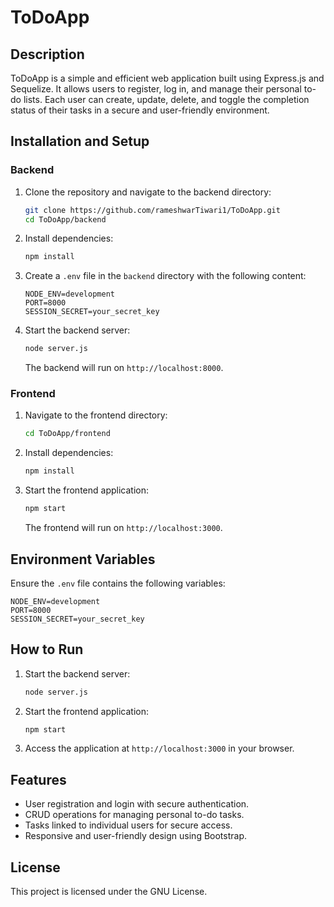 # ToDoApp

## Description

ToDoApp is a simple and efficient web application built using Express.js and Sequelize. It allows users to register, log in, and manage their personal to-do lists. Each user can create, update, delete, and toggle the completion status of their tasks in a secure and user-friendly environment.

## Installation and Setup

### Backend

1. Clone the repository and navigate to the backend directory:
   ```bash
   git clone https://github.com/rameshwarTiwari1/ToDoApp.git
   cd ToDoApp/backend
   ```
2. Install dependencies:
   ```bash
   npm install
   ```
3. Create a `.env` file in the `backend` directory with the following content:
   ```env
   NODE_ENV=development
   PORT=8000
   SESSION_SECRET=your_secret_key
   ```
4. Start the backend server:
   ```bash
   node server.js
   ```
   The backend will run on `http://localhost:8000`.

### Frontend

1. Navigate to the frontend directory:
   ```bash
   cd ToDoApp/frontend
   ```
2. Install dependencies:
   ```bash
   npm install
   ```
3. Start the frontend application:
   ```bash
   npm start
   ```
   The frontend will run on `http://localhost:3000`.

## Environment Variables

Ensure the `.env` file contains the following variables:

```env
NODE_ENV=development
PORT=8000
SESSION_SECRET=your_secret_key
```

## How to Run

1. Start the backend server:
   ```bash
   node server.js
   ```
2. Start the frontend application:
   ```bash
   npm start
   ```
3. Access the application at `http://localhost:3000` in your browser.

## Features

- User registration and login with secure authentication.
- CRUD operations for managing personal to-do tasks.
- Tasks linked to individual users for secure access.
- Responsive and user-friendly design using Bootstrap.

## License

This project is licensed under the GNU License.



